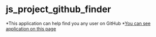 # js_project_github_finder
*This application can help find you any user on GitHub
*[You can see application on this page](https://supersurok.github.io/js_project_github_finder/)
